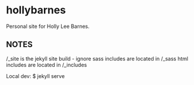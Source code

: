 # hollybarnes
Personal site for Holly Lee Barnes.



## NOTES 

/_site is the jekyll site build - ignore
sass includes are located in /_sass
html includes are located in /_includes

Local dev:
$ jekyll serve


